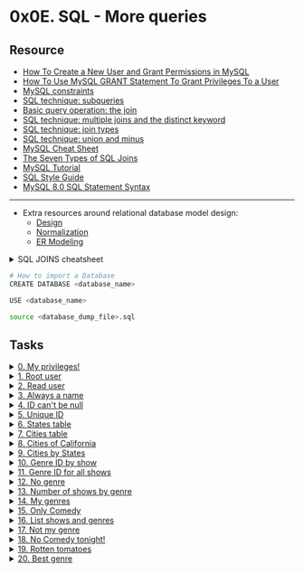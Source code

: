 
# 0x0E. SQL - More queries 

## Resource

- [How To Create a New User and Grant Permissions in MySQL](https://www.digitalocean.com/community/tutorials/how-to-create-a-new-user-and-grant-permissions-in-mysql)
- [How To Use MySQL GRANT Statement To Grant Privileges To a User](https://www.mysqltutorial.org/mysql-grant.aspx)
- [MySQL constraints](https://zetcode.com/mysql/constraints/)
- [SQL technique: subqueries](https://web.csulb.edu/colleges/coe/cecs/dbdesign/dbdesign.php?page=sql/subqueries.php)
- [Basic query operation: the join](https://web.csulb.edu/colleges/coe/cecs/dbdesign/dbdesign.php?page=sql/join.php)
- [SQL technique: multiple joins and the distinct keyword](https://web.csulb.edu/colleges/coe/cecs/dbdesign/dbdesign.php?page=sql/multijoin.php)
- [SQL technique: join types](https://web.csulb.edu/colleges/coe/cecs/dbdesign/dbdesign.php?page=sql/jointypes.php)
- [SQL technique: union and minus](https://web.csulb.edu/colleges/coe/cecs/dbdesign/dbdesign.php?page=sql/setops.php)
- [MySQL Cheat Sheet](https://intellipaat.com/mediaFiles/2019/02/SQL-Commands-Cheat-Sheet.pdf)
- [The Seven Types of SQL Joins](https://tableplus.com/blog/2018/09/a-beginners-guide-to-seven-types-of-sql-joins.html)
- [MySQL Tutorial](https://www.youtube.com/watch?v=yPu6qV5byu4)
- [SQL Style Guide](https://www.sqlstyle.guide/)
- [MySQL 8.0 SQL Statement Syntax](https://dev.mysql.com/doc/refman/8.0/en/sql-statements.html)

---

- Extra resources around relational database model design:
  - [Design](https://www.guru99.com/database-design.html)
  - [Normalization](https://www.guru99.com/database-normalization.html)
  - [ER Modeling](https://www.guru99.com/er-modeling.html)


<details>
<summary>SQL JOINS cheatsheet</summary><br>
<a href='https://postimages.org/' target='_blank'><img src='https://i.postimg.cc/y6XJms04/image.png' border='0' alt='image'/></a>
</details>

```sh
# How to import a Database
CREATE DATABASE <database_name>

USE <database_name>

source <database_dump_file>.sql
```

## Tasks

<details>
<summary><a href="./0-privileges.sql">0. My privileges!</a></summary><br>
<a href='https://postimages.org/' target='_blank'><img src='https://i.postimg.cc/HnxfkbM9/image.png' border='0' alt='image'/></a>
</details>

<details>
<summary><a href="./1-create_user.sql">1. Root user</a></summary><br>
<a href='https://postimages.org/' target='_blank'><img src='https://i.postimg.cc/bwG5ZQvm/image.png' border='0' alt='image'/></a>
</details>

<details>
<summary><a href="./2-create_read_user.sql">2. Read user</a></summary><br>
<a href='https://postimages.org/' target='_blank'><img src='https://i.postimg.cc/zGg9d9gC/image.png' border='0' alt='image'/></a>
</details>

<details>
<summary><a href="./3-force_name.sql">3. Always a name</a></summary><br>
<a href='https://postimages.org/' target='_blank'><img src='https://i.postimg.cc/3wSrhstk/image.png' border='0' alt='image'/></a>
</details>

<details>
<summary><a href="./4-never_empty.sql">4. ID can't be null</a></summary><br>
<a href='https://postimages.org/' target='_blank'><img src='https://i.postimg.cc/HsjZxqc7/image.png' border='0' alt='image'/></a>
</details>

<details>
<summary><a href="./5-unique_id.sql">5. Unique ID</a></summary><br>
<a href='https://postimages.org/' target='_blank'><img src='https://i.postimg.cc/RCWpVrnJ/image.png' border='0' alt='image'/></a>
</details>

<details>
<summary><a href="./6-states.sql">6. States table</a></summary><br>
<a href='https://postimages.org/' target='_blank'><img src='https://i.postimg.cc/43MtW04j/image.png' border='0' alt='image'/></a>
</details>

<details>
<summary><a href="./7-cities.sql">7. Cities table</a></summary><br>
<a href='https://postimages.org/' target='_blank'><img src='https://i.postimg.cc/P5HkwfmR/image.png' border='0' alt='image'/></a>
</details>

<details>
<summary><a href="./8-cities_of_california_subquery.sql">8. Cities of California</a></summary><br>
<a href='https://postimages.org/' target='_blank'><img src='https://i.postimg.cc/FKQgv8Xc/image.png' border='0' alt='image'/></a>
</details>

<details>
<summary><a href="./9-cities_by_state_join.sql">9. Cities by States</a></summary><br>
<a href='https://postimages.org/' target='_blank'><img src='https://i.postimg.cc/FsSwxfmx/image.png' border='0' alt='image'/></a>
</details>

<details>
<summary><a href="./10-genre_id_by_show.sql">10. Genre ID by show</a></summary><br>
<a href='https://postimages.org/' target='_blank'><img src='https://i.postimg.cc/bN0nXhhj/image.png' border='0' alt='image'/></a>
</details>

<details>
<summary><a href="./11-genre_id_all_shows.sql">11. Genre ID for all shows</a></summary><br>
<a href='https://postimages.org/' target='_blank'><img src='https://i.postimg.cc/4dpdQ7yb/image.png' border='0' alt='image'/></a>
</details>

<details>
<summary><a href="./12-no_genre.sql">12. No genre</a></summary><br>
<a href='https://postimages.org/' target='_blank'><img src='https://i.postimg.cc/7Yk6gGbY/image.png' border='0' alt='image'/></a>
</details>

<details>
<summary><a href="./13-count_shows_by_genre.sql">13. Number of shows by genre</a></summary><br>
<a href='https://postimages.org/' target='_blank'><img src='https://i.postimg.cc/L4QdShZ6/image.png' border='0' alt='image'/></a>
</details>

<details>
<summary><a href="./14-my_genres.sql">14. My genres</a></summary><br>
<a href='https://postimages.org/' target='_blank'><img src='https://i.postimg.cc/0NvmNkJb/image.png' border='0' alt='image'/></a>
</details>

<details>
<summary><a href="./15-comedy_only.sql">15. Only Comedy</a></summary><br>
<a href='https://postimages.org/' target='_blank'><img src='https://i.postimg.cc/15PrtKh9/image.png' border='0' alt='image'/></a>
</details>

<details>
<summary><a href="./16-shows_by_genre.sql">16. List shows and genres</a></summary><br>
<a href='https://postimages.org/' target='_blank'><img src='https://i.postimg.cc/Y9vLjh8f/image.png' border='0' alt='image'/></a>
</details>

<details>
<summary><a href="./100-not_my_genres.sql">17. Not my genre</a></summary><br>
<a href='https://postimages.org/' target='_blank'><img src='https://i.postimg.cc/LsdxMC2P/image.png' border='0' alt='image'/></a>
</details>

<details>
<summary><a href="./101-not_a_comedy.sql">18. No Comedy tonight!</a></summary><br>
<a href='https://postimages.org/' target='_blank'><img src='https://i.postimg.cc/TPKhr6S8/image.png' border='0' alt='image'/></a>
</details>

<details>
<summary><a href="./102-rating_shows.sql">19. Rotten tomatoes</a></summary><br>
<a href='https://postimages.org/' target='_blank'><img src='https://i.postimg.cc/YCwJ6fst/image.png' border='0' alt='image'/></a>
</details>

<details>
<summary><a href="./103-rating_genres.sql">20. Best genre</a></summary><br>
<a href='https://postimages.org/' target='_blank'><img src='https://i.postimg.cc/dVYNgQvF/image.png' border='0' alt='image'/></a>
</details>

